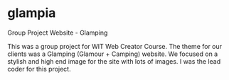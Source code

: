 # glampia
Group Project Website - Glamping

This was a group project for WIT Web Creator Course.
The theme for our clients was a Glamping (Glamour + Camping) website.
We focused on a stylish and high end image for the site with lots of images.
I was the lead coder for this project.
